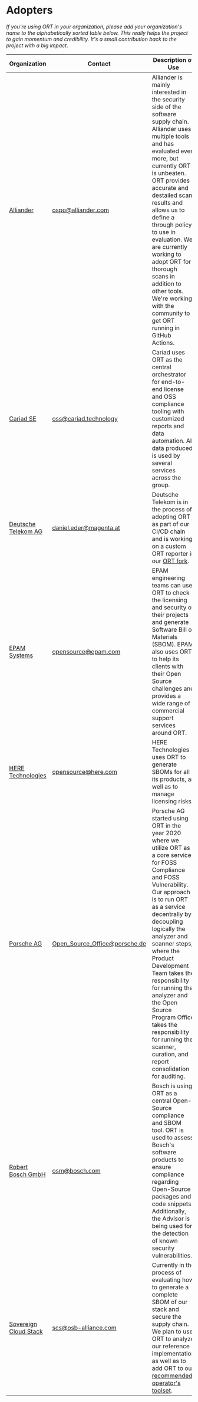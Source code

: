 
# Adopters

*If you're using ORT in your organization, please add your organization's name to the alphabetically sorted table below.
This really helps the project to gain momentum and credibility. It's a small contribution back to the project with a big
impact.*

| Organization | Contact | Description of Use |
|--------------|---------|--------------------|
| [Alliander](https://www.alliander.com/en/open-source/) | ospo@alliander.com | Alliander is mainly interested in the security side of the software supply chain. Alliander uses multiple tools and has evaluated even more, but currently ORT is unbeaten. ORT provides accurate and destailed scan results and allows us to define a through policy to use in evaluation. We are currently working to adopt ORT for thorough scans in addition to other tools. We're working with the community to get ORT running in GitHub Actions. |
| [Cariad SE](https://cariad.technology) | oss@cariad.technology | Cariad uses ORT as the central orchestrator for end-to-end license and OSS compliance tooling with customized reports and data automation. All data produced is used by several services across the group. |
| [Deutsche Telekom AG](https://www.telekom.de/) | daniel.eder@magenta.at | Deutsche Telekom is in the process of adopting ORT as part of our CI/CD chain and is working on a custom ORT reporter in our [ORT fork](https://github.com/telekom/ort). |
| [EPAM Systems](https://opensource.epam.com/) | opensource@epam.com | EPAM engineering teams can use ORT to check the licensing and security of their projects and generate Software Bill of Materials (SBOM). EPAM also uses ORT to help its clients with their Open Source challenges and provides a wide range of commercial support services around ORT. |
| [HERE Technologies](https://here.com/) | opensource@here.com | HERE Technologies uses ORT to generate SBOMs for all its products, as well as to manage licensing risks. |
| [Porsche AG](https://www.porsche.com/) | Open_Source_Office@porsche.de | Porsche AG started using ORT in the year 2020 where we utilize ORT as a core service for FOSS Compliance and FOSS Vulnerability. Our approach is to run ORT as a service decentrally by decoupling logically the analyzer and scanner steps, where the Product Development Team takes the responsibility for running the analyzer and the Open Source Program Office takes the responsibility for running the scanner, curation, and report consolidation for auditing. |
| [Robert Bosch GmbH](https://bosch.com/) | osm@bosch.com | Bosch is using ORT as a central Open-Source compliance and SBOM tool. ORT is used to assess Bosch's software products to ensure compliance regarding Open-Source packages and code snippets. Additionally, the Advisor is being used for the detection of known security vulnerabilities. |
| [Sovereign Cloud Stack](https://scs.community/) | scs@osb-alliance.com | Currently in the process of evaluating how to generate a complete SBOM of our stack and secure the supply chain. We plan to use ORT to analyze our reference implementation as well as to add ORT to our [recommended operator's toolset](https://scs.community/about/#technological-vision). |
